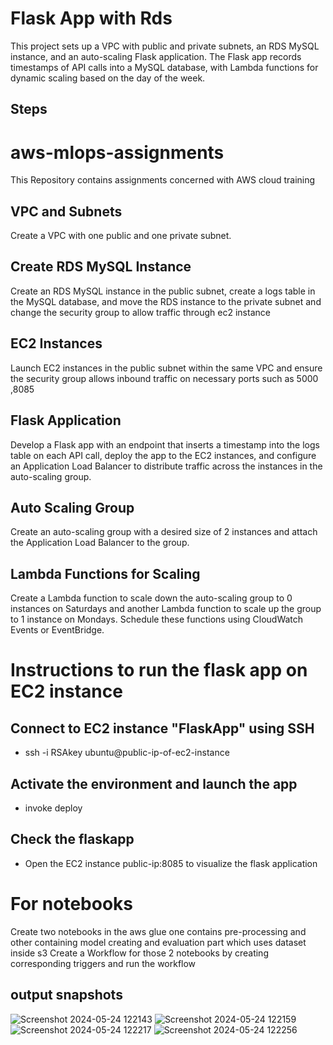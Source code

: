 # Flask App with Rds

This project sets up a VPC with public and private subnets, an RDS MySQL instance, and an auto-scaling Flask application. The Flask app records timestamps of API calls into a MySQL database, with Lambda functions for dynamic scaling based on the day of the week.

## Steps

# aws-mlops-assignments
This Repository contains assignments concerned with AWS cloud training

## VPC and Subnets
Create a VPC with one public and one private subnet.

## Create RDS MySQL Instance
Create an RDS MySQL instance in the public subnet, create a logs table in the MySQL database, and move the RDS instance to the private subnet and change the security group to allow traffic through ec2 instance

## EC2 Instances
Launch EC2 instances in the public subnet within the same VPC and ensure the security group allows inbound traffic on necessary ports such as 5000 ,8085

## Flask Application
Develop a Flask app with an endpoint that inserts a timestamp into the logs table on each API call, deploy the app to the EC2 instances, and configure an Application Load Balancer to distribute traffic across the instances in the auto-scaling group.

## Auto Scaling Group
Create an auto-scaling group with a desired size of 2 instances and attach the Application Load Balancer to the group.

## Lambda Functions for Scaling
Create a Lambda function to scale down the auto-scaling group to 0 instances on Saturdays and another Lambda function to scale up the group to 1 instance on Mondays. Schedule these functions using CloudWatch Events or EventBridge.

# Instructions to run the flask app on EC2 instance
## Connect to EC2 instance "FlaskApp" using SSH
- ssh -i RSAkey ubuntu@public-ip-of-ec2-instance

## Activate the environment and launch the app
- invoke deploy

## Check the flaskapp
- Open the EC2 instance public-ip:8085 to visualize the flask application

# For notebooks
Create two notebooks in the aws glue one contains pre-processing and other containing model creating and evaluation part which uses dataset inside s3
Create a Workflow for those 2 notebooks by creating corresponding triggers and run the workflow
## output snapshots
![Screenshot 2024-05-24 122143](https://github.com/saichandupaleti/aws-mlops-assignments/assets/162572665/dd60ce99-23c2-4cfe-bf85-b813287ba5be)
![Screenshot 2024-05-24 122159](https://github.com/saichandupaleti/aws-mlops-assignments/assets/162572665/4f0bab41-1ad6-4da6-ab8d-02de92f316d3)
![Screenshot 2024-05-24 122217](https://github.com/saichandupaleti/aws-mlops-assignments/assets/162572665/27961d9c-e7f3-42cf-a881-8bd33b14fd91)
![Screenshot 2024-05-24 122256](https://github.com/saichandupaleti/aws-mlops-assignments/assets/162572665/924ca94d-7efb-4280-a29b-f8d2426128bb)




